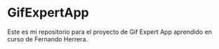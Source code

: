 # GifExpertApp

Este es mi repositorio para el proyecto de Gif Expert App aprendido en curso de Fernando Herrera.